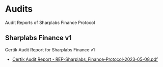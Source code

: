# Audits 

Audit Reports of Sharplabs Finance Protocol

## Sharplabs Finance v1

Certik Audit Report for Sharplabs Finance v1

- [Certik Audit Report - REP-Sharplabs_Finance-Protocol-2023-05-08.pdf](./audit/Certik/REP-Sharplabs_Finance-Protocol-2023-05-08.pdf)



